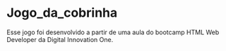 # Jogo_da_cobrinha
Esse jogo foi desenvolvido  a partir de uma aula do bootcamp HTML Web Developer da  Digital Innovation One.

